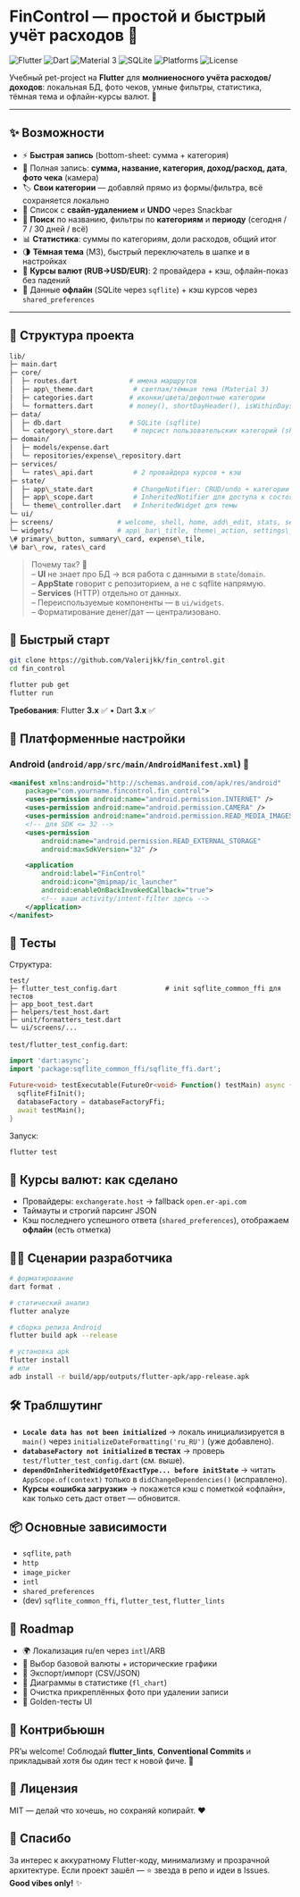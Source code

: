 # FinControl — простой и быстрый учёт расходов 💸

![Flutter](https://img.shields.io/badge/Flutter-3.x-02569B?logo=flutter&logoColor=white)
![Dart](https://img.shields.io/badge/Dart-3.x-0175C2?logo=dart&logoColor=white)
![Material 3](https://img.shields.io/badge/Material-3-7E57C2?logo=materialdesign&logoColor=white)
![SQLite](https://img.shields.io/badge/SQLite-local-blue?logo=sqlite&logoColor=white)
![Platforms](https://img.shields.io/badge/Android-✓-34A853?logo=android&logoColor=white)
![License](https://img.shields.io/badge/License-MIT-black)

Учебный pet-project на **Flutter** для **молниеносного учёта расходов/доходов**: локальная БД, фото чеков, умные фильтры, статистика, тёмная тема и офлайн-курсы валют. 🚀

---

## ✨ Возможности

- ⚡️ **Быстрая запись** (bottom-sheet: сумма + категория)
- 📝 Полная запись: **сумма, название, категория, доход/расход, дата**, **фото чека** (камера)
- 🏷️ **Свои категории** — добавляй прямо из формы/фильтра, всё сохраняется локально
- 🧹 Список с **свайп-удалением** и **UNDO** через Snackbar
- 🔎 **Поиск** по названию, фильтры по **категориям** и **периоду** (сегодня / 7 / 30 дней / всё)
- 📊 **Статистика**: суммы по категориям, доли расходов, общий итог
- 🌗 **Тёмная тема** (M3), быстрый переключатель в шапке и в настройках
- 💱 **Курсы валют (RUB→USD/EUR)**: 2 провайдера + кэш, офлайн-показ без падений
- 💾 Данные **офлайн** (SQLite через `sqflite`) + кэш курсов через `shared_preferences`

---

## 🧭 Структура проекта

````bash
lib/
├─ main.dart
├─ core/
│  ├─ routes.dart             # имена маршрутов
│  ├─ app\_theme.dart          # светлая/тёмная тема (Material 3)
│  ├─ categories.dart         # иконки/цвета/дефолтные категории
│  └─ formatters.dart         # money(), shortDayHeader(), isWithinDays()
├─ data/
│  ├─ db.dart                 # SQLite (sqflite)
│  └─ category\_store.dart     # персист пользовательских категорий (shared\_preferences)
├─ domain/
│  ├─ models/expense.dart
│  └─ repositories/expense\_repository.dart
├─ services/
│  └─ rates\_api.dart          # 2 провайдера курсов + кэш
├─ state/
│  ├─ app\_state.dart          # ChangeNotifier: CRUD/undo + категории
│  ├─ app\_scope.dart          # InheritedNotifier для доступа к состоянию
│  └─ theme\_controller.dart   # InheritedWidget для темы
└─ ui/
├─ screens/                # welcome, shell, home, add\_edit, stats, settings, photo\_viewer
└─ widgets/                # app\_bar\_title, theme\_action, settings\_action,
\# primary\_button, summary\_card, expense\_tile,
\# bar\_row, rates\_card
````

> Почему так? 🧩  
> – **UI** не знает про БД → вся работа с данными в `state`/`domain`.  
> – **AppState** говорит с репозиторием, а не с sqflite напрямую.  
> – **Services** (HTTP) отдельно от данных.  
> – Переиспользуемые компоненты — в `ui/widgets`.  
> – Форматирование денег/дат — централизовано.


## 🚀 Быстрый старт

````bash
git clone https://github.com/Valerijkk/fin_control.git
cd fin_control

flutter pub get
flutter run
````

**Требования**: Flutter **3.x** ✅  •  Dart **3.x** ✅


## 🔌 Платформенные настройки

### Android (`android/app/src/main/AndroidManifest.xml`) 📱

```xml
<manifest xmlns:android="http://schemas.android.com/apk/res/android"
    package="com.yourname.fincontrol.fin_control">
    <uses-permission android:name="android.permission.INTERNET" />
    <uses-permission android:name="android.permission.CAMERA" />
    <uses-permission android:name="android.permission.READ_MEDIA_IMAGES" />
    <!-- для SDK <= 32 -->
    <uses-permission
        android:name="android.permission.READ_EXTERNAL_STORAGE"
        android:maxSdkVersion="32" />

    <application
        android:label="FinControl"
        android:icon="@mipmap/ic_launcher"
        android:enableOnBackInvokedCallback="true">
        <!-- ваши activity/intent-filter здесь -->
    </application>
</manifest>
```


## 🧪 Тесты

Структура:

```
test/
├─ flutter_test_config.dart            # init sqflite_common_ffi для тестов
├─ app_boot_test.dart
├─ helpers/test_host.dart
├─ unit/formatters_test.dart
└─ ui/screens/...
```

`test/flutter_test_config.dart`:

```dart
import 'dart:async';
import 'package:sqflite_common_ffi/sqflite_ffi.dart';

Future<void> testExecutable(FutureOr<void> Function() testMain) async {
  sqfliteFfiInit();
  databaseFactory = databaseFactoryFfi;
  await testMain();
}
```

Запуск:

```bash
flutter test
```


## 💱 Курсы валют: как сделано

* Провайдеры: `exchangerate.host` → fallback `open.er-api.com`
* Таймауты и строгий парсинг JSON
* Кэш последнего успешного ответа (`shared_preferences`), отображаем **офлайн** (есть отметка)


## 🧑‍💻 Сценарии разработчика

```bash
# форматирование
dart format .

# статический анализ
flutter analyze

# сборка релиза Android
flutter build apk --release

# установка apk
flutter install
# или
adb install -r build/app/outputs/flutter-apk/app-release.apk
```


## 🛠️ Траблшутинг

* **`Locale data has not been initialized`** → локаль инициализируется в `main()` через `initializeDateFormatting('ru_RU')` (уже добавлено).
* **`databaseFactory not initialized` в тестах** → проверь `test/flutter_test_config.dart` (см. выше).
* **`dependOnInheritedWidgetOfExactType... before initState`** → читать `AppScope.of(context)` только в `didChangeDependencies()` (исправлено).
* **Курсы «ошибка загрузки»** → покажется кэш с пометкой «офлайн», как только сеть даст ответ — обновится.


## 📦 Основные зависимости

* `sqflite`, `path`
* `http`
* `image_picker`
* `intl`
* `shared_preferences`
* (dev) `sqflite_common_ffi`, `flutter_test`, `flutter_lints`


## 🔮 Roadmap

* 🌍 Локализация ru/en через `intl`/ARB
* 💱 Выбор базовой валюты + исторические графики
* 🧾 Экспорт/импорт (CSV/JSON)
* 🍰 Диаграммы в статистике (`fl_chart`)
* 🧹 Очистка прикреплённых фото при удалении записи
* 🧪 Golden-тесты UI


## 🤝 Контрибьюшн

PR’ы welcome! Соблюдай **flutter\_lints**, **Conventional Commits** и прикладывай хотя бы один тест к новой фиче. 🧪


## 📄 Лицензия

MIT — делай что хочешь, но сохраняй копирайт. ♥️

## 🙌 Спасибо

За интерес к аккуратному Flutter-коду, минимализму и прозрачной архитектуре.
Если проект зашёл — ⭐ звезда в репо и идеи в Issues.
**Good vibes only!** ✨